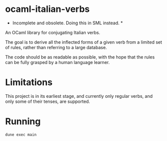 # ocaml-italian-verbs

* Incomplete and obsolete. Doing this in SML instead. *

An OCaml library for conjugating Italian verbs.

The goal is to derive all the inflected forms of a given verb from a limited
set of rules, rather than referring to a large database.

The code should be as readable as possible, with the hope that the rules can be
fully grasped by a human language learner.

# Limitations

This project is in its earliest stage, and currently only regular verbs,
and only some of their tenses, are supported.

# Running

    dune exec main

